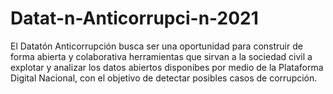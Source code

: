 # Datat-n-Anticorrupci-n-2021
El Datatón Anticorrupción busca ser una oportunidad para construir de forma abierta y colaborativa herramientas que sirvan a la sociedad civil a explotar y analizar los datos abiertos disponibes por medio de la Plataforma Digital Nacional, con el objetivo de detectar posibles casos de corrupción.
